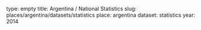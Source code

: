 type: empty
title: Argentina / National Statistics
slug: places/argentina/datasets/statistics
place: argentina
dataset: statistics
year: 2014
